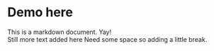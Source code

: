 # Demo here
This is a markdown document.
Yay!
<br>
Still more text added here
Need some space so adding a little break.
